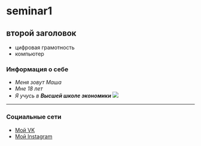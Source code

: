 # seminar1
## второй заголовок
* цифровая грамотность
* компьютер
### Информация о себе
* *Меня зовут Маша*
* *Мне 18 лет*
* *Я учусь в **Высшей школе экономики***
![](https://pp.userapi.com/c614627/v614627386/167cb/TvEPbPEI_cE.jpg)
-------------------------------
### Социальные сети
* [Мой VK](http://vk.com/maryezhova "Мария Ежова")
* [Мой Instagram](https://www.instagram.com/maryezhova/ "maryezhova")
